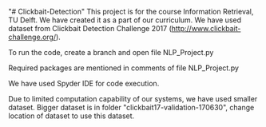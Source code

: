 "# Clickbait-Detection" 
 This project is for the course Information Retrieval, TU Delft. We have created it as a part of our curriculum. We have used dataset from Clickbait Detection Challenge 2017 (http://www.clickbait-challenge.org/). 

To run the code, create a branch and open file NLP_Project.py

Required packages are mentioned in comments of file NLP_Project.py

We have used Spyder IDE for code execution. 

Due to limited computation capability of our systems, we have used smaller dataset. Bigger dataset is in folder "clickbait17-validation-170630", change location of dataset to use this dataset.
